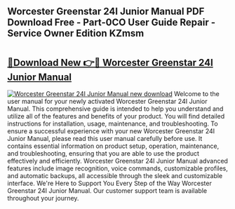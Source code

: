 ## Worcester Greenstar 24I Junior Manual PDF Download Free - Part-0CO User Guide Repair - Service Owner Edition KZmsm

# <h2><a href="http://bc99542.oget.top/?id=Worcester+Greenstar+24I+Junior+Manual">🔗Download New 👉🔴 Worcester Greenstar 24I Junior Manual</a></h2>

[![Worcester Greenstar 24I Junior Manual new download](https://i.imgur.com/5g1atiW.png)](http://bc99542.oget.top/?id=Worcester+Greenstar+24I+Junior+Manual)
Welcome to the user manual for your newly activated Worcester Greenstar 24I Junior Manual. This comprehensive guide is intended to help you understand and utilize all of the features and benefits of your product. You will find detailed instructions for installation, usage, maintenance, and troubleshooting. To ensure a successful experience with your new Worcester Greenstar 24I Junior Manual, please read this user manual carefully before use. It contains essential information on product setup, operation, maintenance, and troubleshooting, ensuring that you are able to use the product effectively and efficiently. Worcester Greenstar 24I Junior Manual advanced features include image recognition, voice commands, customizable profiles, and automatic backups, all accessible through the sleek and customizable interface. We're Here to Support You Every Step of the Way Worcester Greenstar 24I Junior Manual. Our customer support team is available throughout your journey.
